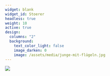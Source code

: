 ```yaml
---
widget: blank
widget_id: Stoerer
headless: true
weight: 10
active: true
design:
  columns: "2"
  background:
    text_color_light: false
    image_darken: 0
    image: /assets/media/junge-mit-flügeln.jpg
---
```

![](/assets/media/junge-mit-flügeln.jpg)